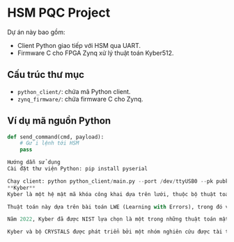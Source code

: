 # HSM PQC Project

Dự án này bao gồm:

- Client Python giao tiếp với HSM qua UART.
- Firmware C cho FPGA Zynq xử lý thuật toán Kyber512.

## Cấu trúc thư mục

- `python_client/`: chứa mã Python client.
- `zynq_firmware/`: chứa firmware C cho Zynq.

## Ví dụ mã nguồn Python

```python
def send_command(cmd, payload):
    # Gửi lệnh tới HSM
    pass

Hướng dẫn sử dụng
Cài đặt thư viện Python: pip install pyserial

Chạy client: python python_client/main.py --port /dev/ttyUSB0 --pk pubkey.bin --encapsulate
**Kyber**
Kyber là một hệ mật mã khóa công khai dựa trên lưới, thuộc bộ thuật toán CRYSTALS (Cryptographic Suite for Algebraic Lattices). Đây là cơ chế đóng gói khóa (Key Encapsulation Mechanism – KEM) có khả năng chống lại các cuộc tấn công từ máy tính lượng tử. Kyber sử dụng cấu trúc toán học của lưới như một nguyên thủy mật mã và nổi bật nhờ tốc độ xử lý nhanh hơn so với các hệ mật mã khóa công khai truyền thống như RSA.

Thuật toán này dựa trên bài toán LWE (Learning with Errors), trong đó việc rút ra thông tin bí mật từ các hệ phương trình tuyến tính có nhiễu là cực kỳ khó, đảm bảo tính bảo mật cao. LWE hiện cũng được ứng dụng trong học máy và lý thuyết mật mã.

Năm 2022, Kyber đã được NIST lựa chọn là một trong những thuật toán mật mã hậu lượng tử tiêu chuẩn. Ba biến thể của Kyber gồm Kyber-512, Kyber-768 và Kyber-1024, được thiết kế với các mức độ an toàn khác nhau.

Kyber và bộ CRYSTALS được phát triển bởi một nhóm nghiên cứu được tài trợ bởi Liên minh Châu Âu và một số chính phủ châu Âu. Tuy nhiên, vào tháng 2 năm 2023, các nhà nghiên cứu tại Viện Công nghệ Hoàng gia Thụy Điển đã công bố một cuộc tấn công kênh bên thành công vào Kyber, sử dụng kỹ thuật học sâu để khai thác thông tin từ việc thực thi thuật toán.
